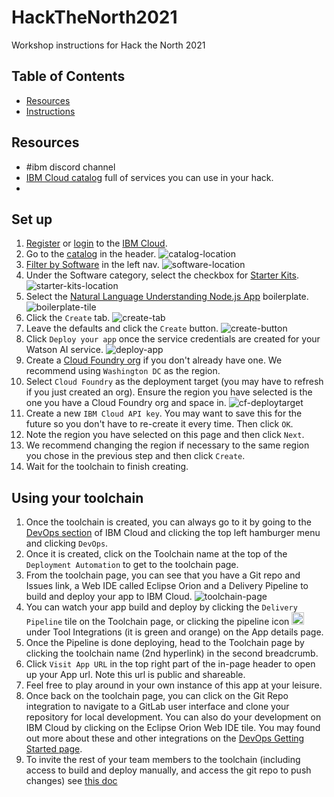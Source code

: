 # HackTheNorth2021
Workshop instructions for Hack the North 2021

## Table of Contents
- [Resources](#resources)
- [Instructions](#instructions)

## Resources
* #ibm discord channel
* [IBM Cloud catalog](https://cloud.ibm.com/catalog) full of services you can use in your hack.
*

## Set up
1. [Register](https://cloud.ibm.com/registration) or [login](https://cloud.ibm.com/login) to the [IBM Cloud](https://cloud.ibm.com).
1. Go to the [catalog](https://cloud.ibm.com/catalog) in the header.
![catalog-location](./images/CatalogLinkLocation.png)
1. [Filter by Software](https://cloud.ibm.com/catalog#software) in the left nav.
![software-location](./images/SoftwareLink.png)
1. Under the Software category, select the checkbox for [Starter Kits](https://cloud.ibm.com/catalog?search=label%3Aboilerplate#software).
![starter-kits-location](./images/StarterKitsLocation.png)
1. Select the [Natural Language Understanding Node.js App](https://cloud.ibm.com/developer/watson/create-app?defaultDeploymentToolchain=&defaultLanguage=NODE&env_id=ibm%3Ayp%3Aus-south&navMode=starterkits&starterKit=b62c00f1-65b2-38a4-9f91-d429fb6745a6) boilerplate.
![boilerplate-tile](./images/BoilerplateTile.png)
1. Click the `Create` tab.
![create-tab](./images/CreateTab.png)
1. Leave the defaults and click the `Create` button.
![create-button](./images/CreateButton.png)
1. Click `Deploy your app` once the service credentials are created for your Watson AI service.
![deploy-app](./images/DeployYourApp.png)
1. Create a [Cloud Foundry org](https://cloud.ibm.com/account/cloud-foundry) if you don't already have one. We recommend using `Washington DC` as the region.
1. Select `Cloud Foundry` as the deployment target (you may have to refresh if you just created an org). Ensure the region you have selected is the one you have a Cloud Foundry org and space in.
![cf-deploytarget](./images/CFDeployTarget.png)
1. Create a new `IBM Cloud API key`. You may want to save this for the future so you don't have to re-create it every time. Then click `OK`.
1. Note the region you have selected on this page and then click `Next`.
1. We recommend changing the region if necessary to the same region you chose in the previous step and then click `Create`.
1. Wait for the toolchain to finish creating.

## Using your toolchain
1. Once the toolchain is created, you can always go to it by going to the [DevOps section](https://cloud.ibm.com/devops) of IBM Cloud and clicking the top left hamburger menu and clicking `DevOps`.
1. Once it is created, click on the Toolchain name at the top of the `Deployment Automation` to get to the toolchain page.
1. From the toolchain page, you can see that you have a Git repo and Issues link, a Web IDE called Eclipse Orion and a Delivery Pipeline to build and deploy your app to IBM Cloud.
![toolchain-page](./images/ToolchainPage.png)
1. You can watch your app build and deploy by clicking the `Delivery Pipeline` tile on the Toolchain page, or clicking the pipeline icon <img src="./images/pipeline.svg" alt="pipeline-icon" width="20px"> under Tool Integrations (it is green and orange) on the App details page.
1. Once the Pipeline is done deploying, head to the Toolchain page by clicking the toolchain name (2nd hyperlink) in the second breadcrumb.
1. Click `Visit App URL` in the top right part of the in-page header to open up your App url. Note this url is public and shareable.
1. Feel free to play around in your own instance of this app at your leisure.
1. Once back on the toolchain page, you can click on the Git Repo integration to navigate to a GitLab user interface and clone your repository for local development. You can also do your development on IBM Cloud by clicking on the Eclipse Orion Web IDE tile. You may found out more about these and other integrations on the [DevOps Getting Started page](https://cloud.ibm.com/devops/getting-started?env_id=ibm:yp:us-east).
1. To invite the rest of your team members to the toolchain (including access to build and deploy manually, and access the git repo to push changes) see [this doc](https://cloud.ibm.com/docs/ContinuousDelivery?topic=ContinuousDelivery-toolchains-iam-security)
